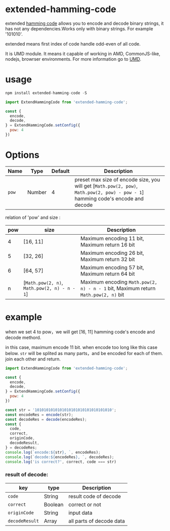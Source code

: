 # extended-hamming-code

extended [hamming code](https://en.wikipedia.org/wiki/Hamming_code) allows you to encode and decode binary strings, it has not any dependencies.Works only with binary strings. For example '101010'.

extended means first index of code handle odd-even of all code. 

It is UMD module. It means it capable of working in AMD, CommonJS-like, nodejs, browrser environments. For more information go to [UMD](https://github.com/umdjs/umd).


# usage

```js
npm install extended-hamming-code -S
```

```js
import ExtendHammingCode from 'extended-hamming-code';

const {
  encode,
  decode,
} = ExtendHammingCode.setConfig({
  pow: 4
})
```

# Options

| Name | Type   | Default | Description                                                                                                                  |
|------|--------|---------|------------------------------------------------------------------------------------------------------------------------------|
| `pow`  | Number | 4       | preset max size of encode size, you will get [`Math.pow(2, pow)`, `Math.pow(2, pow) - pow - 1`] hamming code's encode and decode |

relation of 'pow' and size :

| pow | size                                         | Description                                                                        |
|-----|----------------------------------------------|------------------------------------------------------------------------------------|
| 4   | [16, 11]                                     | Maximum encoding 11 bit, Maximum return 16 bit                                     |
| 5   | [32, 26]                                     | Maximum encoding 26 bit, Maximum return 32 bit                                     |
| 6   | [64, 57]                                     | Maximum encoding 57 bit, Maximum return 64 bit                                     |
| n   | [`Math.pow(2, n)`, `Math.pow(2, n) - n - 1`] | Maximum encoding `Math.pow(2, n) - n - 1` bit, Maximum return `Math.pow(2, n)` bit |


#  example

when we set 4 to pow，we will get [16, 11] hamming code's encode and decode methord.

in this case, maximum encode 11 bit. when encode too long like this case below. `str` will be splited as many parts，and be encoded for each of them. join each other and return.


```js
import ExtendHammingCode from 'extended-hamming-code';

const {
  encode,
  decode,
} = ExtendHammingCode.setConfig({
  pow: 4
})

const str = '1010101010101010101010101010101010';
const encodeRes = encode(str);
const decodeRes = decode(encodeRes);
const {
  code,
  correct,
  originCode,
  decodeResult,
} = decodeRes;
console.log(`encode:${str}, `, encodeRes);
console.log(`decode:${encodeRes}, `, decodeRes);
console.log('is correct?', correct, code === str)

```

### result of decode:

| key            | type    | Description              |
|----------------|---------|--------------------------|
| `code`         | String  | result code of decode    |
| `correct`      | Boolean | correct or not           |
| `originCode`   | String  | input data               |
| `decodeResult` | Array   | all parts of decode data |
